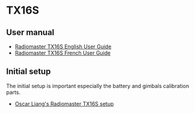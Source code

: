 # TX16S

## User manual

- [Radiomaster TX16S English User Guide](https://radiomasterrc.com/data/article/1611215277294872376.pdf)
- [Radiomaster TX16S French User Guide](https://radiomasterrc.com/data/article/1615865142725725797.2.pdf)

## Initial setup

The initial setup is important especially the battery and gimbals calibration parts.

- [Oscar Liang's Radiomaster TX16S setup](https://oscarliang.com/setup-tx16s-t16-radio/)
